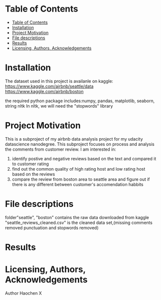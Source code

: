 # Table of Contents
<!-- MDTOC maxdepth:6 firsth1:1 numbering:0 flatten:0 bullets:1 updateOnSave:1 -->

- [Table of Contents](#table-of-contents)   
- [Installation](#installation)   
- [Project Motivation](#project-motivation)   
- [File descriptions](#file-descriptions)   
- [Results](#results)   
- [Licensing, Authors, Acknowledgements](#licensing-authors-acknowledgements)   

<!-- /MDTOC -->

# Installation
The dataset used in this project is availanle on kaggle:
https://www.kaggle.com/airbnb/seattle/data
https://www.kaggle.com/airbnb/boston

the required python package includes:numpy, pandas, matplotlib, seaborn, string
nltk
In nltk, we will need the "stopwords" library
# Project Motivation
This is a subproject of my airbnb data analysis project for my udacity
datascience nanodegree. This subproject focuses on process and analysis the
comments from customer review.
I am interested in:
1. identify postive and negative reviews based on the text and compared it to
customer rating
2. find out the common quality of high rating host and low rating host based on
the reviews
3. compare the review from boston area to seattle area and figure out if there
is any different between customer's accomendation habbits

# File descriptions
folder"seattle", "boston" contains the raw data downloaded from kaggle
"seattle_reviews_cleaned.csv" is the cleaned data set,(missing comments removed
  punctuation and stopwords removed)
# Results

# Licensing, Authors, Acknowledgements
Author Haochen X
